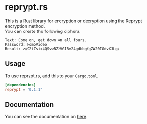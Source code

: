 # reprypt.rs
This is a Rust library for encryption or decryption using the Reprypt encryption method.  
You can create the following ciphers:
```
Text: Come on, get down on all fours.
Password: HomoVideo
Result: z=92tZsix4QSvwBZ2VGIRv24gdbbgYgZW20IGdvXJLg=
```

## Usage
To use reprypt.rs, add this to your `Cargo.toml`.
```toml
[dependencies]
reprypt = "0.1.1"
```

## Documentation
You can see the documentation on [here](https://tasuren.github.io/reprypt.rs/).